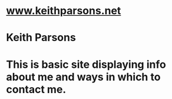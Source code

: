 # www.keithparsons.net
<h1>Keith Parsons<H1>
<p>This is basic site displaying info about me and ways in which to contact me.<p>
